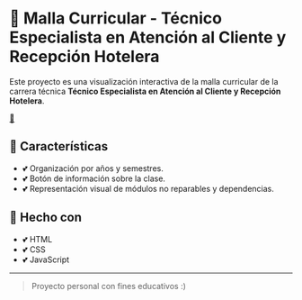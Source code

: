 # 💟 Malla Curricular - Técnico Especialista en Atención al Cliente y Recepción Hotelera

Este proyecto es una visualización interactiva de la malla curricular de la carrera técnica **Técnico Especialista en Atención al Cliente y Recepción Hotelera**.

[💌](https://jk2yk97.github.io/xd/)

## 💞 Características
- 💕 Organización por años y semestres.
- 💕 Botón de información sobre la clase.
- 💕 Representación visual de módulos no reparables y dependencias.

## 💞 Hecho con
- 💕 HTML
- 💕 CSS
- 💕 JavaScript

---

> Proyecto personal con fines educativos :)
